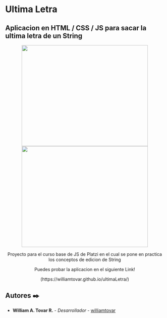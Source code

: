 # Ultima Letra
## Aplicacion en HTML / CSS / JS para sacar la ultima letra de un String
<div align="center">
    <img src="./capturaEstado1.png" alt="" width="400" height="320" />
    <img src="./capturaEstado2.png" alt="" width="400" height="320" />
</div>
<p align="center">
Proyecto para el curso base de JS de Platzi en el cual se pone en practica los conceptos de edicion de String
</p>
<p align="center">
    Puedes probar la aplicacion en el siguiente Link!
</p>
<p align="center">
(https://williamtovar.github.io/ultimaLetra/)
</p>

## Autores ✒️

* **William A. Tovar R.** - *Desarrollador* - [williamtovar](https://github.com/williamtovar)